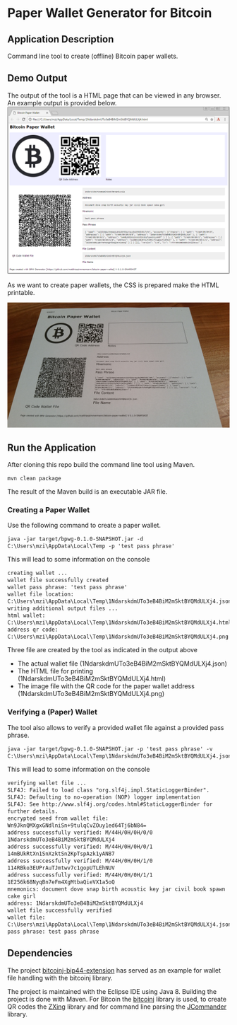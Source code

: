 # Paper Wallet Generator for Bitcoin

## Application Description

Command line tool to create (offline) Bitcoin paper wallets.

## Demo Output

The output of the tool is a HTML page that can be viewed in any browser. 
An example output is provided below.
![HTML Page](/screenshots/paper_wallet_html.png)

As we want to create paper wallets, the CSS is prepared make the HTML printable.

![Printed Wallet](/screenshots/paper_wallet_printed.jpg)

## Run the Application

After cloning this repo build the command line tool using Maven.

```
mvn clean package
```

The result of the Maven build is an executable JAR file.

### Creating a Paper Wallet
 
Use the following command to create a paper wallet.

```
java -jar target/bpwg-0.1.0-SNAPSHOT.jar -d C:\Users\mzi\AppData\Local\Temp -p 'test pass phrase'
```

This will lead to some information on the console

```
creating wallet ...
wallet file successfully created
wallet pass phrase: 'test pass phrase'
wallet file location: C:\Users\mzi\AppData\Local\Temp\1NdarskdmUTo3eB4BiM2mSktBYQMdULXj4.json
writing additional output files ...
html wallet: C:\Users\mzi\AppData\Local\Temp\1NdarskdmUTo3eB4BiM2mSktBYQMdULXj4.html
address qr code: C:\Users\mzi\AppData\Local\Temp\1NdarskdmUTo3eB4BiM2mSktBYQMdULXj4.png
```

Three file are created by the tool as indicated in the output above
* The actual wallet file (1NdarskdmUTo3eB4BiM2mSktBYQMdULXj4.json)
* The HTML file for printing (1NdarskdmUTo3eB4BiM2mSktBYQMdULXj4.html)
* The image file with the QR code for the paper wallet address (1NdarskdmUTo3eB4BiM2mSktBYQMdULXj4.png)

### Verifying a (Paper) Wallet

The tool also allows to verify a provided wallet file against a provided pass phrase.

```
java -jar target/bpwg-0.1.0-SNAPSHOT.jar -p 'test pass phrase' -v C:\Users\mzi\AppData\Local\Temp\1NdarskdmUTo3eB4BiM2mSktBYQMdULXj4.json
```

This will lead to some information on the console

```
verifying wallet file ...
SLF4J: Failed to load class "org.slf4j.impl.StaticLoggerBinder".
SLF4J: Defaulting to no-operation (NOP) logger implementation
SLF4J: See http://www.slf4j.org/codes.html#StaticLoggerBinder for further details.
encrypted seed from wallet file: Wn9JknQMXgxGNdlniSn+9tulqCvZOuy1ed64Tj6bN84=
address successfully verified: M/44H/0H/0H/0/0 1NdarskdmUTo3eB4BiM2mSktBYQMdULXj4
address successfully verified: M/44H/0H/0H/0/1 14mBUkRtXn1SnXzktSn2KpTspAzk1yAN87
address successfully verified: M/44H/0H/0H/1/0 114RBko3EUPrAuTJmtwv7c1gopUTLEhNUV
address successfully verified: M/44H/0H/0H/1/1 1E256k68NyqBn7eFm4XgMtbaQieVX1a5oQ
mnemonics: document dove snap birth acoustic key jar civil book spawn cake girl
address: 1NdarskdmUTo3eB4BiM2mSktBYQMdULXj4
wallet file successfully verified
wallet file: C:\Users\mzi\AppData\Local\Temp\1NdarskdmUTo3eB4BiM2mSktBYQMdULXj4.json
pass phrase: test pass phrase
```

## Dependencies

The project [bitcoinj-bip44-extension](https://github.com/jonasbits/bitcoinj-bip44-extension) has served as an example for wallet file handling with the bitcoinj library. 

The project is maintained with the Eclipse IDE using Java 8. Building the project is done with Maven. 
For Bitcoin the [bitcoinj](https://bitcoinj.github.io/) library is used, 
to create QR codes the [ZXing](https://github.com/zxing/zxing) library and
for command line parsing the [JCommander](https://github.com/cbeust/jcommander) library.

